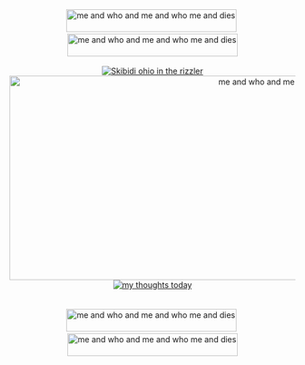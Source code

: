 <div align="center">
  <img src="https://github.com/user-attachments/assets/3ffcaad9-1b91-4f12-8685-d9c179b1a9cf" width="300" height="40" alt="me and who and me and who me and dies">&nbsp;<img src="https://github.com/user-attachments/assets/3ffcaad9-1b91-4f12-8685-d9c179b1a9cf" width="300" height="40" alt="me and who and me and who me and dies">
<br>
<br>

<div align="center">
  <a href="https://github.com/Spectral-Sanctuary">
    <img src="https://komarev.com/ghpvc/?username=Spectral-Sanctuary&label=Best+agents...&color=c99524" alt="Skibidi ohio in the rizzler">
  </a>
</div>

</div>
<div align="center">
  <img src="https://github.com/user-attachments/assets/ff07a5f7-8482-404d-a5b6-657a3e2cef25" width="1000" height="360" alt="me and who and me and who me and dies">
</div>

<div align="center">
  <a href="https://spotify-github-profile.kittinanx.com/api/view?uid=31tckfmsmy7m3qsgkook6hwjqqne&redirect=true">
    <img src="https://spotify-github-profile.kittinanx.com/api/view?uid=31tckfmsmy7m3qsgkook6hwjqqne&cover_image=true&theme=natemoo-re&show_offline=false&background_color=121212&interchange=true&bar_color=c99524&bar_color_cover=false" alt="my thoughts today">
  </a>
</div>

<br>
<br>

<div align="center">
  <img src="https://github.com/user-attachments/assets/3ffcaad9-1b91-4f12-8685-d9c179b1a9cf" width="300" height="40" alt="me and who and me and who me and dies">&nbsp;<img src="https://github.com/user-attachments/assets/3ffcaad9-1b91-4f12-8685-d9c179b1a9cf" width="300" height="40" alt="me and who and me and who me and dies">
</div>
